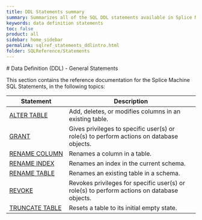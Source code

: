 ```yaml
---
title: DDL Statements summary
summary: Summarizes all of the SQL DDL statements available in Splice Machine SQL.
keywords: data definition statements
toc: false
product: all
sidebar: home_sidebar
permalink: sqlref_statements_ddlintro.html
folder: SQLReference/Statements
---
```

<section>
<div class="TopicContent" data-swiftype-index="true" markdown="1">
# Data Definition (DDL) - General Statements

This section contains the reference documentation for the Splice Machine
SQL Statements, in the following topics:

<table summary="Summary table with links to and descriptions of general DDL statement topics">
                <col />
                <col />
                <thead>
                    <tr>
                        <th>Statement</th>
                        <th>Description</th>
                    </tr>
                </thead>
                <tbody>
                    <tr>
                        <td class="CodeFont"><a href="sqlref_statements_altertable.html">ALTER TABLE</a>
                        </td>
                        <td>Add, deletes, or modifies columns in an existing table.</td>
                    </tr>
                    <tr>
                        <td class="CodeFont"><a href="sqlref_statements_grant.html">GRANT</a>
                        </td>
                        <td>Gives privileges to specific user(s) or role(s) to perform actions on database objects.</td>
                    </tr>
<!--
                    <tr>
                        <td class="CodeFont"><a href="sqlref_statements_pintable.html">PIN TABLE</a>
                        </td>
                        <td>Caches a table in memory for improved performance.</td>
                    </tr>
-->
                    <tr>
                        <td class="CodeFont"><a href="sqlref_statements_renamecolumn.html">RENAME COLUMN</a>
                        </td>
                        <td>Renames a column in a table.</td>
                    </tr>
                    <tr>
                        <td class="CodeFont"><a href="sqlref_statements_renameindex.html">RENAME INDEX</a>
                        </td>
                        <td>Renames an index in the current schema.</td>
                    </tr>
                    <tr>
                        <td class="CodeFont"><a href="sqlref_statements_renametable.html">RENAME TABLE</a>
                        </td>
                        <td>Renames an existing table in a schema.</td>
                    </tr>
                    <tr>
                        <td class="CodeFont"><a href="sqlref_statements_revoke.html">REVOKE</a>
                        </td>
                        <td>Revokes privileges for specific user(s) or role(s) to perform actions on database objects.</td>
                    </tr>
                    <tr>
                        <td class="CodeFont"><a href="sqlref_statements_truncatetable.html">TRUNCATE TABLE</a>
                        </td>
                        <td>Resets a table to its initial empty state.</td>
                    </tr>
<!--
                    <tr>
                        <td class="CodeFont"><a href="sqlref_statements_unpintable.html">UNPIN TABLE</a>
                        </td>
                        <td>Unpins a pinned (cached) table.</td>
                    </tr>
-->
                </tbody>
            </table>
</div>
</section>
